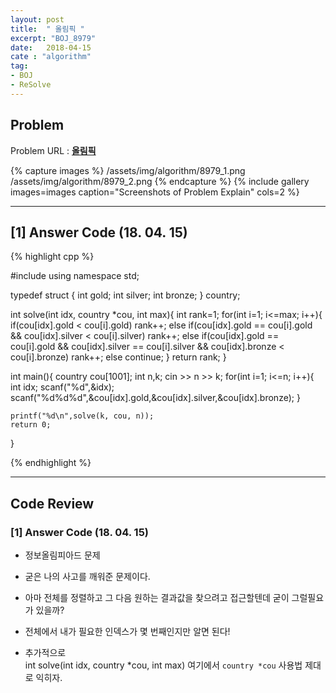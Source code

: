 ```yaml
---
layout: post
title:  " 올림픽 "
excerpt: "BOJ_8979"
date:   2018-04-15
cate : "algorithm"
tag:
- BOJ
- ReSolve
---
```


## Problem 
Problem URL : **[올림픽](https://www.acmicpc.net/problem/8979)**

{% capture images %}
    /assets/img/algorithm/8979_1.png
    /assets/img/algorithm/8979_2.png
{% endcapture %}
{% include gallery images=images caption="Screenshots of Problem Explain" cols=2 %}

---

## [1] Answer Code (18. 04. 15)


{% highlight cpp %}



#include<iostream>
using namespace std;

typedef struct {
    int gold;
    int silver;
    int bronze;
} country;

int solve(int idx, country *cou, int max){
    int rank=1;
    for(int i=1; i<=max; i++){
        if(cou[idx].gold < cou[i].gold) rank++;
        else if(cou[idx].gold == cou[i].gold && cou[idx].silver < cou[i].silver)    rank++;
        else if(cou[idx].gold == cou[i].gold && cou[idx].silver == cou[i].silver && cou[idx].bronze < cou[i].bronze)    rank++;
        else continue;
    }
    return rank;
}

int main(){
    country cou[1001];
    int n,k;
    cin >> n >> k;
    for(int i=1; i<=n; i++){
        int idx;
        scanf("%d",&idx);
        scanf("%d%d%d",&cou[idx].gold,&cou[idx].silver,&cou[idx].bronze);
    }
    
    printf("%d\n",solve(k, cou, n));
    return 0;
}





{% endhighlight %}


---

## Code Review

### [1] Answer Code (18. 04. 15)

* 정보올림피아드 문제

* 굳은 나의 사고를 깨워준 문제이다.

* 아마 전체를 정렬하고 그 다음 원하는 결과값을 찾으려고 접근할텐데 굳이 그럴필요가 있을까?

* 전체에서 내가 필요한 인덱스가 몇 번째인지만 알면 된다!

* 추가적으로 <br> int solve(int idx, country *cou, int max) 여기에서 `country *cou` 사용법 제대로 익히자.